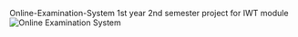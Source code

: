 Online-Examination-System
1st year 2nd semester project for IWT module
![Online Examination System](https://github.com/Theekshana-z/-Online-Examination-System/assets/121856255/df471675-c687-4f1c-bec4-d5e755acec6c)
